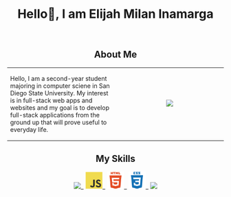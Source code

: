 <div align="center">
  <h1>
    Hello👋, I am Elijah Milan Inamarga
  </h1>
  <br>
  <h2 >About Me</h2>
  <table width="100%">
    <tr>
      <td align="left">
        <p>
          Hello, I am a second-year student majoring in computer sciene in San Diego State University. My interest is in full-stack web apps and websites and my goal is to develop full-stack applications from the ground up that will prove useful to everyday life.
        </p>
      </td>
      <td align="center" width="50%">
        <img src="https://encrypted-tbn0.gstatic.com/images?q=tbn:ANd9GcRU9Obofy-DqhDfwEaKcqs1hN_cDaNq4JsNzA&s"/>
      </td>
    </tr>
  </table>
  <h2>My Skills</h2>
  <div display="inline">
          <img src="https://img.shields.io/badge/react-%2320232a.svg?style=for-the-badge&logo=react&logoColor=%2361DAFB"/>_
          <img src="https://github.com/devicons/devicon/blob/master/icons/javascript/javascript-original.svg" alt="javascript" width="40" height="40](https://img.shields.io/badge/javascript-%23323330.svg?style=for-the-badge&logo=javascript&logoColor=%23F7DF1E)"/>_
          <img src="https://github.com/devicons/devicon/blob/master/icons/html5/html5-plain-wordmark.svg" alt="html5" width="40" height="40"/>_
          <img src="https://github.com/devicons/devicon/blob/master/icons/css3/css3-plain-wordmark.svg" alt="css" width="40" height="40"/>_
          <img src="https://img.shields.io/badge/redux-%23593d88.svg?style=for-the-badge&logo=redux&logoColor=white"/>
        </div>
</div>



